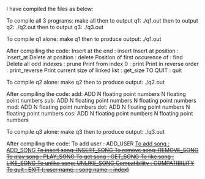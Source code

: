I have compiled the files as below:

To compile all 3 programs: make all
then to output q1: ./q1.out
then to output q2: ./q2.out
then to output q3: ./q3.out

To compile q1 alone: make q1
then to produce output: ./q1.out

After compiling the code:
Insert <num> at the end              : insert <num>
Insert <num> at position <pos>       : insert_at <num> <pos>
Delete at position <pos>             : delete <pos>
Position of first occurence of <num> : find <num>
Delete all odd indexes               : prune
Print from index 0                   : print
Print in reverse order               : print_reverse
Print current size of linked list    : get_size
TO QUIT                              : quit

To compile q2 alone: make q2
then to produce output: ./q2.out

After compiling the code:
add:    ADD <N>
        N floating point numbers
        N floating point numbers
sub:    ADD <N>
        N floating point numbers
        N floating point numbers
mod:    ADD <N>
        N floating point numbers
dot:    ADD <N>
        N floating point numbers
        N floating point numbers
cos:    ADD <N>
        N floating point numbers
        N floating point numbers

To compile q3 alone: make q3
then to produce output: ./q3.out

After compiling the code:
To add user   :   ADD_USER <u>
To add song   :   ADD_SONG <u> <s>
To insert song:   INSERT_SONG <u> <s>
To remove song:   REMOVE_SONG <u> <num>
To play song  :   PLAY_SONG <u>
To get song   :   GET_SONG <u>
To like song  :   LIKE_SONG <u> <s>
To unlike song:   UNLIKE_SONG <u> <s>
Compatibility :   COMPATIBILITY <u1> <u2>
To quit       :   EXIT
(<u>: user name, <s>: song name, <num>: index)